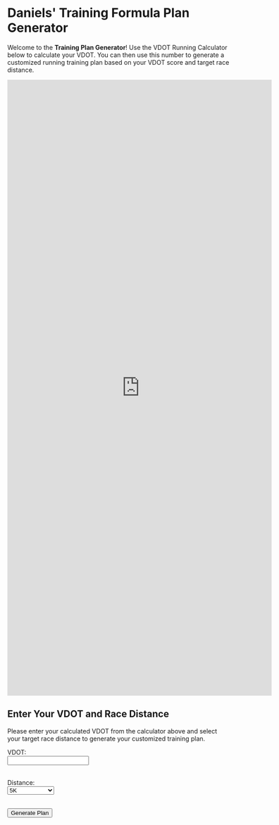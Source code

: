 # Daniels' Training Formula Plan Generator

Welcome to the **Training Plan Generator**! Use the VDOT Running Calculator below to calculate your VDOT. You can then use this number to generate a customized running training plan based on your VDOT score and target race distance.

<iframe src="https://vdoto2.com/calculator/embed" width="600" height="1400" frameborder="0" scrolling="no"></iframe>

## Enter Your VDOT and Race Distance

Please enter your calculated VDOT from the calculator above and select your target race distance to generate your customized training plan.

<form id="planForm">
  <label for="vdot">VDOT:</label><br>
  <input type="number" id="vdot" name="vdot" required><br><br>

  <label for="distance">Distance:</label><br>
  <select id="distance" name="distance">
    <option value="5K">5K</option>
    <option value="10K">10K</option>
    <option value="half-marathon">Half Marathon</option>
    <option value="marathon">Marathon</option>
  </select><br><br>

  <button type="submit">Generate Plan</button>
</form>

<div id="plan"></div>

<script src="scripts/app.js"></script>